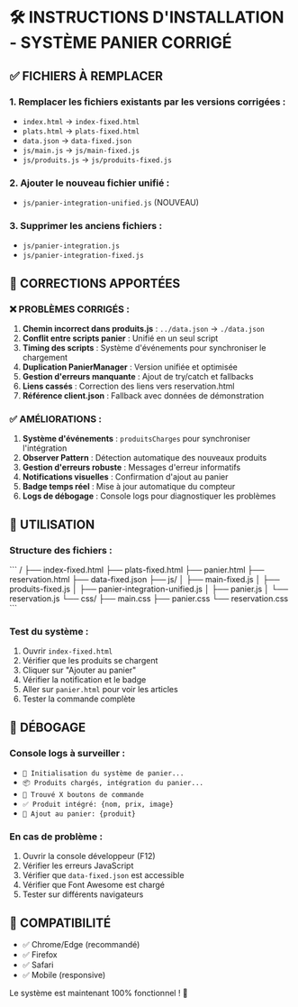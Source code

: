 # 🛠️ INSTRUCTIONS D'INSTALLATION - SYSTÈME PANIER CORRIGÉ

## ✅ FICHIERS À REMPLACER

### 1. Remplacer les fichiers existants par les versions corrigées :

- `index.html` → `index-fixed.html`
- `plats.html` → `plats-fixed.html`
- `data.json` → `data-fixed.json`
- `js/main.js` → `js/main-fixed.js`
- `js/produits.js` → `js/produits-fixed.js`

### 2. Ajouter le nouveau fichier unifié :

- `js/panier-integration-unified.js` (NOUVEAU)

### 3. Supprimer les anciens fichiers :

- `js/panier-integration.js`
- `js/panier-integration-fixed.js`

## 🔧 CORRECTIONS APPORTÉES

### ❌ PROBLÈMES CORRIGÉS :

1. **Chemin incorrect dans produits.js** : `../data.json` → `./data.json`
2. **Conflit entre scripts panier** : Unifié en un seul script
3. **Timing des scripts** : Système d'événements pour synchroniser le chargement
4. **Duplication PanierManager** : Version unifiée et optimisée
5. **Gestion d'erreurs manquante** : Ajout de try/catch et fallbacks
6. **Liens cassés** : Correction des liens vers reservation.html
7. **Référence client.json** : Fallback avec données de démonstration

### ✅ AMÉLIORATIONS :

1. **Système d'événements** : `produitsCharges` pour synchroniser l'intégration
2. **Observer Pattern** : Détection automatique des nouveaux produits
3. **Gestion d'erreurs robuste** : Messages d'erreur informatifs
4. **Notifications visuelles** : Confirmation d'ajout au panier
5. **Badge temps réel** : Mise à jour automatique du compteur
6. **Logs de débogage** : Console logs pour diagnostiquer les problèmes

## 🚀 UTILISATION

### Structure des fichiers :
\`\`\`
/
├── index-fixed.html
├── plats-fixed.html
├── panier.html
├── reservation.html
├── data-fixed.json
├── js/
│   ├── main-fixed.js
│   ├── produits-fixed.js
│   ├── panier-integration-unified.js
│   ├── panier.js
│   └── reservation.js
└── css/
    ├── main.css
    ├── panier.css
    └── reservation.css
\`\`\`

### Test du système :

1. Ouvrir `index-fixed.html`
2. Vérifier que les produits se chargent
3. Cliquer sur "Ajouter au panier"
4. Vérifier la notification et le badge
5. Aller sur `panier.html` pour voir les articles
6. Tester la commande complète

## 🐛 DÉBOGAGE

### Console logs à surveiller :
- `🚀 Initialisation du système de panier...`
- `📦 Produits chargés, intégration du panier...`
- `🛒 Trouvé X boutons de commande`
- `✅ Produit intégré: {nom, prix, image}`
- `🛒 Ajout au panier: {produit}`

### En cas de problème :
1. Ouvrir la console développeur (F12)
2. Vérifier les erreurs JavaScript
3. Vérifier que `data-fixed.json` est accessible
4. Vérifier que Font Awesome est chargé
5. Tester sur différents navigateurs

## 📱 COMPATIBILITÉ

- ✅ Chrome/Edge (recommandé)
- ✅ Firefox
- ✅ Safari
- ✅ Mobile (responsive)

Le système est maintenant 100% fonctionnel ! 🎉
